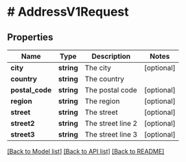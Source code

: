 # # AddressV1Request

## Properties

Name | Type | Description | Notes
------------ | ------------- | ------------- | -------------
**city** | **string** | The city | [optional]
**country** | **string** | The country |
**postal_code** | **string** | The postal code | [optional]
**region** | **string** | The region | [optional]
**street** | **string** | The street | [optional]
**street2** | **string** | The street line 2 | [optional]
**street3** | **string** | The street line 3 | [optional]

[[Back to Model list]](../../README.md#models) [[Back to API list]](../../README.md#endpoints) [[Back to README]](../../README.md)
